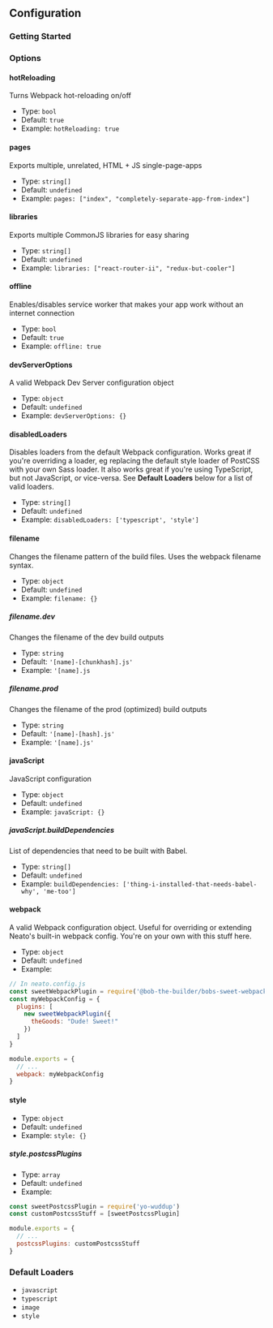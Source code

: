 ## Configuration

### Getting Started

### Options

#### hotReloading
Turns Webpack hot-reloading on/off
- Type: `bool`
- Default: `true`
- Example: `hotReloading: true`

#### pages
Exports multiple, unrelated, HTML + JS single-page-apps
- Type: `string[]`
- Default: `undefined`
- Example: `pages: ["index", "completely-separate-app-from-index"]`

#### libraries
Exports multiple CommonJS libraries for easy sharing
- Type: `string[]`
- Default: `undefined`
- Example: `libraries: ["react-router-ii", "redux-but-cooler"]`

#### offline
Enables/disables service worker that makes your app work without an internet connection
- Type: `bool`
- Default: `true`
- Example: `offline: true`

#### devServerOptions
A valid Webpack Dev Server configuration object
- Type: `object`
- Default: `undefined`
- Example: `devServerOptions: {}`

#### disabledLoaders
Disables loaders from the default Webpack configuration.
Works great if you're overriding a loader, eg replacing the default
style loader of PostCSS with your own Sass loader.
It also works great if you're using TypeScript, but not JavaScript, or vice-versa.
See **Default Loaders** below for a list of valid loaders.
- Type: `string[]`
- Default: `undefined`
- Example: `disabledLoaders: ['typescript', 'style']`

#### filename
Changes the filename pattern of the build files.
Uses the webpack filename syntax.
- Type: `object`
- Default: `undefined`
- Example: `filename: {}`

##### filename.dev
Changes the filename of the dev build outputs
- Type: `string`
- Default: `'[name]-[chunkhash].js'`
- Example: `'[name].js`

##### filename.prod
Changes the filename of the prod (optimized) build outputs
- Type: `string`
- Default: `'[name]-[hash].js'`
- Example: `'[name].js'`

#### javaScript
JavaScript configuration
- Type: `object`
- Default: `undefined`
- Example: `javaScript: {}`

##### javaScript.buildDependencies
List of dependencies that need to be built with Babel.
- Type: `string[]`
- Default: `undefined`
- Example: `buildDependencies: ['thing-i-installed-that-needs-babel-why', 'me-too']`

#### webpack
A valid Webpack configuration object. Useful for overriding or extending Neato's built-in webpack config. You're on your own with this stuff here.
- Type: `object`
- Default: `undefined`
- Example:

```js
// In neato.config.js
const sweetWebpackPlugin = require('@bob-the-builder/bobs-sweet-webpack-goodness')
const myWebpackConfig = {
  plugins: [
    new sweetWebpackPlugin({
      theGoods: "Dude! Sweet!"
    })
  ]
}

module.exports = {
  // ...
  webpack: myWebpackConfig
}
```

#### style
- Type: `object`
- Default: `undefined`
- Example: `style: {}`

##### style.postcssPlugins
- Type: `array`
- Default: `undefined`
- Example:

```js
const sweetPostcssPlugin = require('yo-wuddup')
const customPostcssStuff = [sweetPostcssPlugin]

module.exports = {
  // ...
  postcssPlugins: customPostcssStuff
}
```

### Default Loaders
- `javascript`
- `typescript`
- `image`
- `style`
